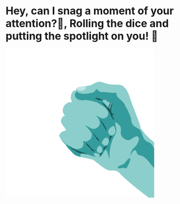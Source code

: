 <p>
  <h1 align="left"><b>Hey, can I snag a moment of your attention?👋, Rolling the dice and putting the spotlight on you! 🎲</b></h1>
</p>
<img align="right center" alt="GIF" src="https://github.com/DJJamsran/images/blob/main/RlY0.gif" width="400"/>
